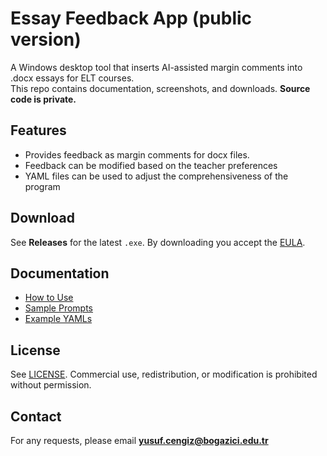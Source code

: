# Essay Feedback App (public version)
A Windows desktop tool that inserts AI-assisted margin comments into .docx essays for ELT courses.  
This repo contains documentation, screenshots, and downloads. **Source code is private.**

## Features
- Provides feedback as margin comments for docx files.
- Feedback can be modified based on the teacher preferences
- YAML files can be used to adjust the comprehensiveness of the program

## Download
See **Releases** for the latest `.exe`. By downloading you accept the [EULA](./EULA.md).

## Documentation
- [How to Use](./main/howtouse.md)
- [Sample Prompts](./main/prompts/)
- [Example YAMLs](./main/yamls/)

## License
See [LICENSE](./LICENSE.md). Commercial use, redistribution, or modification is prohibited without permission.

## Contact
For any requests, please email **yusuf.cengiz@bogazici.edu.tr**  
